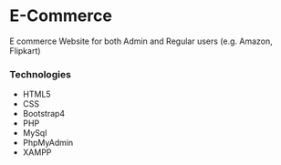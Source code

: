# E-Commerce
E commerce Website for both Admin and Regular users 
 (e.g. Amazon, Flipkart)


### Technologies ###
* HTML5 
* CSS 
* Bootstrap4
* PHP
* MySql
* PhpMyAdmin
* XAMPP
